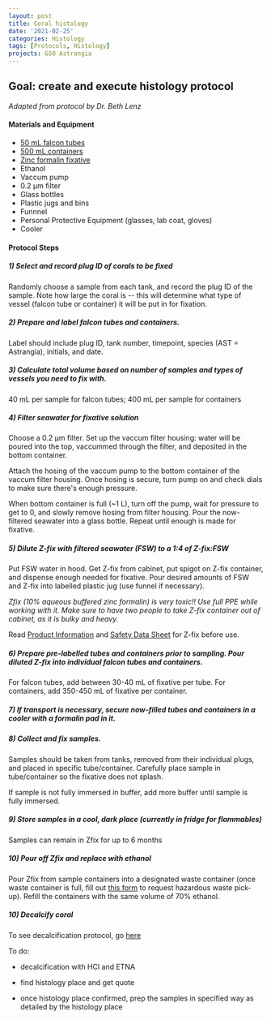 ```yaml
---
layout: post
title: Coral histology
date: '2021-02-25'
categories: Histology
tags: [Protocols, Histology]
projects: GSO Astrangia 
---
```


## Goal: create and execute histology protocol

*Adapted from protocol by Dr. Beth Lenz*

#### Materials and Equipment 
- [50 mL falcon tubes](https://www.fishersci.com/shop/products/falcon-50ml-conical-centrifuge-tubes-2/p-193321)
- [500 mL containers](https://www.amazon.com/Containers-Stackable-Reusable-Plastic-Container/dp/B077G76C6J/ref=sr_1_6?crid=1O2K0TWGXLGA5&dchild=1&keywords=ziplock+containers+with+lids&qid=1613143193&sprefix=ziplock+c%2Caps%2C181&sr=8-6)
- [Zinc formalin fixative](https://www.mcssl.com/store/anatechltd/z-fix-4-gal-case)
- Ethanol
- Vaccum pump
- 0.2 μm filter
- Glass bottles
- Plastic jugs and bins
- Funnnel
- Personal Protective Equipment (glasses, lab coat, gloves)
- Cooler 

#### Protocol Steps 

##### 1) Select and record plug ID of corals to be fixed

Randomly choose a sample from each tank, and record the plug ID of the sample. Note how large the coral is -- this will determine what type of vessel (falcon tube or container) it will be put in for fixation.

##### 2) Prepare and label falcon tubes and containers.

Label should include plug ID, tank number, timepoint, species (AST = Astrangia), initials, and date. 

##### 3) Calculate total volume based on number of samples and types of vessels you need to fix with. 

40 mL per sample for falcon tubes; 400 mL per sample for containers 

##### 4) Filter seawater for fixative solution 

Choose a 0.2 μm filter. Set up the vaccum filter housing: water will be poured into the top, vaccummed through the filter, and deposited in the bottom container. 

Attach the hosing of the vaccum pump to the bottom container of the vaccum filter housing. Once hosing is secure, turn pump on and check dials to make sure there's enough pressure. 

When bottom container is full (~1 L), turn off the pump, wait for pressure to get to 0, and slowly remove hosing from filter housing. Pour the now-filtered seawater into a glass bottle. Repeat until enough is made for fixative. 

##### 5) Dilute Z-fix with filtered seawater (FSW) to a 1:4 of Z-fix:FSW

Put FSW water in hood. Get Z-fix from cabinet, put spigot on Z-fix container, and dispense enough needed for fixative. Pour desired amounts of FSW and Z-fix into  labelled plastic jug (use funnel if necessary). 

*Zfix (10% aqueous buffered zinc formalin) is very toxic!! Use full PPE while working with it. Make sure to have two people to take Z-fix container out of cabinet, as it is bulky and heavy.*

Read [Product Information](http://www.anatechltdusa.com/files/130912398.pdf) and [Safety Data Sheet](http://www.anatechltdusa.com/files/114169364.pdf) for Z-fix before use. 

##### 6) Prepare pre-labelled tubes and containers prior to sampling. Pour diluted Z-fix into individual falcon tubes and containers. 

For falcon tubes, add between 30-40 mL of fixative per tube. For containers, add 350-450 mL of fixative per container. 

##### 7) If transport is necessary, secure now-filled tubes and containers in a cooler with a formalin pad in it. 

##### 8) Collect and fix samples. 

Samples should be taken from tanks, removed from their individual plugs, and placed in specific tube/container. Carefully place sample in tube/container so the fixative does not splash.

If sample is not fully immersed in buffer, add more buffer until sample is fully immersed. 

##### 9) Store samples in a cool, dark place (currently in fridge for flammables) 

Samples can remain in Zfix for up to 6 months 

##### 10) Pour off Zfix and replace with ethanol

Pour Zfix from sample containers into a designated waste container (once waste container is full, fill out [this form](https://web.uri.edu/ehs/online-pickup/) to request hazardous waste pick-up). Refill the containers with the same volume of 70% ethanol. 

##### 10) Decalcify coral

To see decalcification protocol, go [here](https://github.com/chloe-gilligan/Gilligan_Putnam_Lab_Notebook/blob/master/_posts/2021-06-14-Decalcification.md)



To do:

- decalcification with HCl and ETNA

- find histology place and get quote

- once histology place confirmed, prep the samples  in specified way as detailed by the histology place